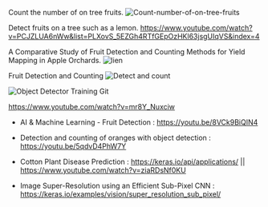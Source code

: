 Count the number of on tree fruits.
    ![Count-number-of-on-tree-fruits](https://github.com/Ankuvaidya/Count-number-of-on-tree-fruits--Python)
    
Detect fruits on a tree such as a lemon.
    https://www.youtube.com/watch?v=PCJZLUA6nWw&list=PLXovS_5EZGh4RTfGEpOzHKl63jsgUIqVS&index=4
    
A Comparative Study of Fruit Detection and Counting Methods for Yield Mapping in Apple Orchards.
   ![lien](https://www.youtube.com/watch?v=5pQGspo3DRw)
    
Fruit Detection and Counting
    ![Detect and count](https://github.com/HaochenQ/Fruit-Recognition-and-Counting)

![Object Detector Training Git](https://github.com/jaspereb/Retinanet-Tutorial)

 https://www.youtube.com/watch?v=mr8Y_Nuxciw
 
 - AI & Machine Learning - Fruit Detection : https://youtu.be/8VCk9BiQIN4
 - Detection and counting of oranges with object detection : https://youtu.be/5qdvD4PhW7Y
 

 - Cotton Plant Disease Prediction : https://keras.io/api/applications/    ||   https://www.youtube.com/watch?v=ziaRDsNf0KU
                                    
                                    
  - Image Super-Resolution using an Efficient Sub-Pixel CNN :  https://keras.io/examples/vision/super_resolution_sub_pixel/
